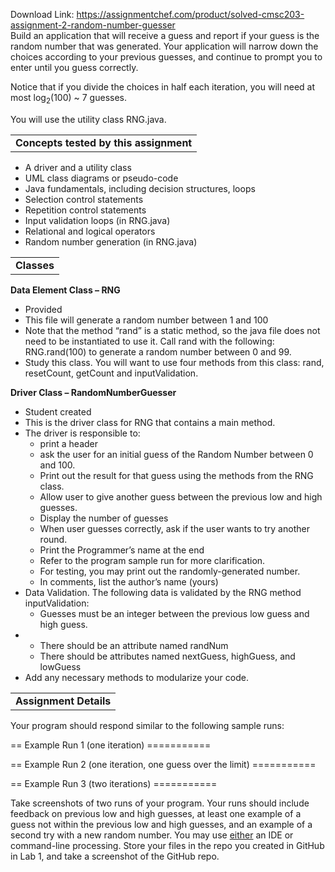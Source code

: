 Download Link: https://assignmentchef.com/product/solved-cmsc203-assignment-2-random-number-guesser
<br>
Build an application that will receive a guess and report if your guess is the random number that was generated.  Your application will narrow down the choices according to your previous guesses, and continue to prompt you to enter until you guess correctly.

Notice that if you divide the choices in half each iteration, you will need at most log<sub>2</sub>(100) ~ 7 guesses.

You will use the utility class RNG.java.

<table width="100%">

 <tbody>

  <tr>

   <td><strong>Concepts tested by this assignment</strong></td>

  </tr>

 </tbody>

</table>




<ul>

 <li>A driver and a utility class</li>

 <li>UML class diagrams or pseudo-code</li>

 <li>Java fundamentals, including decision structures, loops</li>

 <li>Selection control statements</li>

 <li>Repetition control statements</li>

 <li>Input validation loops (in RNG.java)</li>

 <li>Relational and logical operators</li>

 <li>Random number generation (in RNG.java)</li>

</ul>




<table width="100%">

 <tbody>

  <tr>

   <td><strong>Classes</strong></td>

  </tr>

 </tbody>

</table>







<strong>Data Element Class </strong><strong>– RNG </strong>

<ul>

 <li>Provided</li>

 <li>This file will generate a random number between 1 and 100</li>

 <li>Note that the method “rand” is a static method, so the java file does not need to be instantiated to use it. Call rand with the following: RNG.rand(100) to generate a random number between 0 and 99.</li>

 <li>Study this class. You will want to use four methods from this class: rand, resetCount, getCount and inputValidation.</li>

</ul>

<strong> </strong>

<strong>Driver Class </strong><strong>– RandomNumberGuesser</strong>

<ul>

 <li>Student created</li>

 <li>This is the driver class for RNG that contains a main method.</li>

 <li>The driver is responsible to:

  <ul>

   <li>print a header</li>

   <li>ask the user for an initial guess of the Random Number between 0 and 100.</li>

   <li>Print out the result for that guess using the methods from the RNG class.</li>

   <li>Allow user to give another guess between the previous low and high guesses.</li>

   <li>Display the number of guesses</li>

   <li>When user guesses correctly, ask if the user wants to try another round.</li>

   <li>Print the Programmer’s name at the end</li>

   <li>Refer to the program sample run for more clarification.</li>

   <li>For testing, you may print out the randomly-generated number.</li>

   <li>In comments, list the author’s name (yours)</li>

  </ul></li>

 <li>Data Validation. The following data is validated by the RNG method inputValidation:

  <ul>

   <li>Guesses must be an integer between the previous low guess and high guess.</li>

  </ul></li>

 <li>

  <ul>

   <li>There should be an attribute named randNum</li>

   <li>There should be attributes named nextGuess, highGuess, and lowGuess</li>

  </ul></li>

 <li>Add any necessary methods to modularize your code.</li>

</ul>










<table width="100%">

 <tbody>

  <tr>

   <td><strong>Assignment Details</strong></td>

  </tr>

 </tbody>

</table>










Your program should respond similar to the following sample runs:

== Example Run 1 (one iteration) ===========

== Example Run 2 (one iteration, one guess over the limit) ===========

== Example Run 3 (two iterations) ===========

Take screenshots of two runs of your program. Your runs should include feedback on previous low and high guesses, at least one example of a guess not within the previous low and high guesses, and an example of a second try with a new random number.  You may use <u>either</u> an IDE or command-line processing. Store your files in the repo you created in GitHub in Lab 1, and take a screenshot of the GitHub repo.





